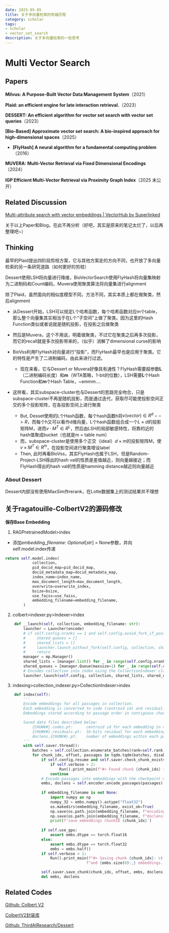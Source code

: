 ```yaml
---
date: 2025-05-05
title: 关于多向量检索的死磕历程
category: scholar
tags:
- scholar
- vector_set_search
description: 关于多向量检索的一些思考
---
```


# Multi Vector Search

## Papers

**Milvus: A Purpose-Built Vector Data Management System**（2021）

**Plaid: an efficient engine for late interaction retrieval.**（2023）

**DESSERT: An efficient algorithm for vector set search with vector set queries**（2023）

**[Bio-Based] Approximate vector set search: A bio-inspired approach for high-dimensional spaces**（2025）

- **[FlyHash] A neural algorithm for a fundamental computing problem**（2016）

**MUVERA: Multi-Vector Retrieval via Fixed Dimensional Encodings**（2024）

**IGP Efficient Multi-Vector Retrieval via Proximity Graph Index**（2025 未公开）

## Related Discussion

[Multi-attribute search with vector embeddings | VectorHub by Superlinked](https://superlinked.com/vectorhub/articles/multi-attribute-semantic-search)

关于以上Paper和Blog，在此不再分析（好吧，其实是原来的笔记太烂了，以后再整理吧~）



## Thinking

最早的Plaid提出四阶段剪枝方案，它与其他方案走的方向不同，也开放了多向量检索的另一条研究道路（如何更好的剪枝）

Dessert使用LSH将向量进行降维，BioVectorSearch使用FlyHash将向量集映射为二进制码和Count编码，Muvera使用聚类算法将向量集进行alignment

除了Plaid，虽然面向的相似度模型不同，方法不同，其实本质上都在做聚类，然后alignment

- 从Dessert开始，LSH可以规定L个哈希函数，每个哈希函数对应m个table，那么整个向量集其实相当于在L个“子空间”上做了聚类。因为这里的Hash Function类似或者说就是随机投影，在投影之后做聚类

- 然后是Muvera，这个不用说，明着做聚类，不过它在聚类之后再多次投影，而它的recall就是多次投影带来的，（似乎）消解了dimensional curse的影响

- BioVss利用FlyHash对向量进行“投影”，而FlyHash最早也是应用于聚类。它的特性是产生了二进制编码，由此来进行过滤。
  - 现在来看，它与Dessert or Muvera好像具有通性？FlyHash需要超参数**L**（二进制编码长度）和**m**（WTA策略，1-bit的位数），LSH需要**L**个Hash Function和**m**个Hash Table，~emmm….
  
- 这样看，其实subspace-cluster也与Dessert的思路完全吻合，只是subspace-cluster不再是随机投影，而是通过迭代，获取尽可能使投影空间正交的多个投影矩阵，在各投影空间上进行聚类
  - But, Desset使用的L个Hash函数，每个hash函数h将$v(vector) \in R^d --> R$，而每个h又可以看作d维向量，L个hash函数组合成一个$L \times d$的投影矩阵M，进而$v\cdot M^T \in R^L$，然后由LSH的局部敏感特性，将靠的近的hash值聚成bucket（也就是m = table num）
  - 而，subspace-cluster是使用多个正交（ideal）$d \times m$的投影矩阵M，使$v\times M^T \in R^m$，在投影空间进行聚类增设label
  - Then, 此时再看BioVss，其实FlyHash也属于LSH，但是Random-Project-LSH得出的hash val的性质是差值越近，则向量越接近；而FlyHash得出的hash val的性质是hamming distance越近则向量越近
  

### About Dessert

Dessert内部没有使用MaxSim作rerank，在Lotte数据集上的测试结果并不理想


## 关于ragatouille-ColbertV2的源码修改

**保存Base Embedding**

1. RAGPretrainedModel>index

- 添加*embedding_filename*: *Optional*[*str*] = None参数，并向self.model.index传递

```python
return self.model.index(
            collection,
            pid_docid_map=pid_docid_map,
            docid_metadata_map=docid_metadata_map,
            index_name=index_name,
            max_document_length=max_document_length,
            overwrite=overwrite_index,
            bsize=bsize,
            use_faiss=use_faiss,
            embedding_filename=embedding_filename,
        )
```

2. colbert>indexer.py>Indexer>index

```python
    def __launch(self, collection, embedding_filename: str):
        launcher = Launcher(encode)
        # if self.config.nranks == 1 and self.config.avoid_fork_if_possible:
        #     shared_queues = []
        #     shared_lists = []
        #     launcher.launch_without_fork(self.config, collection, shared_lists, shared_queues, self.verbose)
        #     return
        manager = mp.Manager()
        shared_lists = [manager.list() for _ in range(self.config.nranks)]
        shared_queues = [manager.Queue(maxsize=1) for _ in range(self.config.nranks)]
        # Encodes collection into index using the CollectionIndexer class
        launcher.launch(self.config, collection, shared_lists, shared_queues, self.verbose, embedding_filename)
```

3. indexing>collection_indexer.py>CollectionIndexer>index

```python
    def index(self):
        '''
        Encode embeddings for all passages in collection.
        Each embedding is converted to code (centroid id) and residual.
        Embeddings stored according to passage order in contiguous chunks of memory.

        Saved data files described below:
            {CHUNK#}.codes.pt:      centroid id for each embedding in chunk
            {CHUNK#}.residuals.pt:  16-bits residual for each embedding in chunk
            doclens.{CHUNK#}.pt:    number of embeddings within each passage in chunk
        '''
        with self.saver.thread():
            batches = self.collection.enumerate_batches(rank=self.rank)
            for chunk_idx, offset, passages in tqdm.tqdm(batches, disable=self.rank > 0):
                if self.config.resume and self.saver.check_chunk_exists(chunk_idx):
                    if self.verbose > 2:
                        Run().print_main(f"#> Found chunk {chunk_idx} in the index already, skipping encoding...")
                    continue
                # Encode passages into embeddings with the checkpoint model
                embs, doclens = self.encoder.encode_passages(passages)
                
                if embedding_filename is not None:
                    import numpy as np
                    numpy_32 = embs.numpy().astype("float32")
                    os.makedirs(embedding_filename, exist_ok=True)
                    np.save(os.path.join(embedding_filename, f"encoding{chunk_idx}_float32.npy"), numpy_32)
                    np.save(os.path.join(embedding_filename, f"doclens{chunk_idx}.npy"), doclens)
                    print(f'save embeddings chunkID {chunk_idx}')
                
                if self.use_gpu:
                    assert embs.dtype == torch.float16
                else:
                    assert embs.dtype == torch.float32
                    embs = embs.half()
                if self.verbose > 1:
                    Run().print_main(f"#> Saving chunk {chunk_idx}: \t {len(passages):,} passages "
                                    f"and {embs.size(0):,} embeddings. From #{offset:,} onward.")

                self.saver.save_chunk(chunk_idx, offset, embs, doclens) # offset = first passage index in chunk
                del embs, doclens
```

## **Related Codes**

[Github: Colbert V2](https://github.com/stanford-futuredata/ColBERT)

[ColbertV2封装库](https://github.com/AnswerDotAI/RAGatouille)

[Github: ThirdAIResearch/Dessert](https://github.com/ThirdAIResearch/Dessert)

